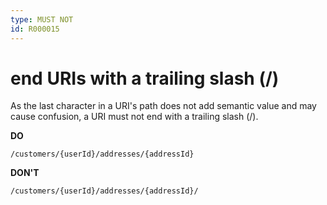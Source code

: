 ```yaml
---
type: MUST NOT
id: R000015
---
```


# end URIs with a trailing slash (/)

As the last character in a URI's path does not add semantic value and may cause confusion, a URI must not end with a trailing slash (/).

**DO**

`/customers/{userId}/addresses/{addressId}`

**DON'T**

`/customers/{userId}/addresses/{addressId}/`
